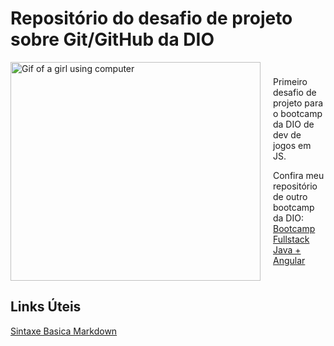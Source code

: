 # Repositório do desafio de projeto sobre Git/GitHub da DIO

<div style="display: flex; align-items: center;">
  <img src="https://media.tenor.com/FP3KLUuiKOkAAAAC/computer-typing.gif" alt="Gif of a girl using computer" align="left" width="400" height="350" style="margin-right: 20px;" />
  <div>
    <p>Primeiro desafio de projeto para o bootcamp da DIO de dev de jogos em JS.</p>
    <p>Confira meu repositório de outro bootcamp da DIO: <a href="https://github.com/GraziellaPereira/Resumos-Bootcamp-Fullstack-Java-Angular">Bootcamp Fullstack Java + Angular</a></p>
  </div>
</div>

## Links Úteis
[Sintaxe Basica Markdown](https://www.markdownguide.org/basic-syntax/)




